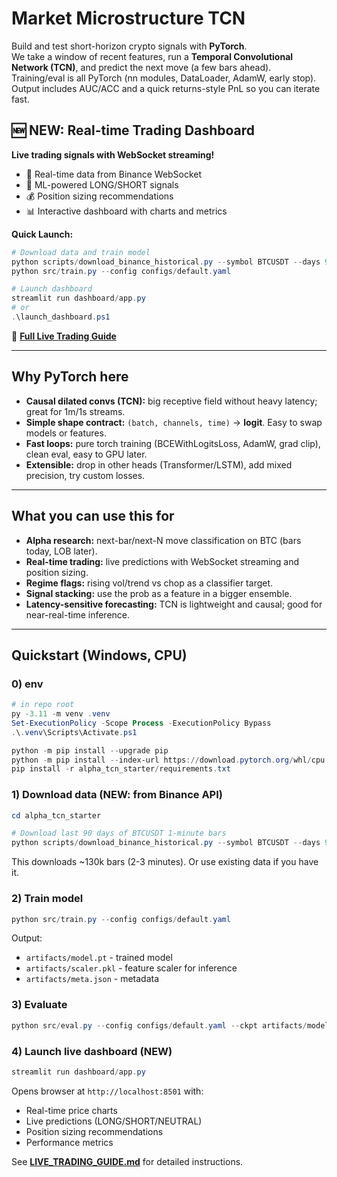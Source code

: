 # Market Microstructure TCN

Build and test short-horizon crypto signals with **PyTorch**.  
We take a window of recent features, run a **Temporal Convolutional Network (TCN)**, and predict the next move (a few bars ahead). Training/eval is all PyTorch (nn modules, DataLoader, AdamW, early stop). Output includes AUC/ACC and a quick returns-style PnL so you can iterate fast.

## 🆕 NEW: Real-time Trading Dashboard

**Live trading signals with WebSocket streaming!**
- 📡 Real-time data from Binance WebSocket
- 🤖 ML-powered LONG/SHORT signals
- 💰 Position sizing recommendations
- 📊 Interactive dashboard with charts and metrics

**Quick Launch:**
```powershell
# Download data and train model
python scripts/download_binance_historical.py --symbol BTCUSDT --days 90 --out data/btcusdt_1m.parquet
python src/train.py --config configs/default.yaml

# Launch dashboard
streamlit run dashboard/app.py
# or
.\launch_dashboard.ps1
```

📖 **[Full Live Trading Guide](LIVE_TRADING_GUIDE.md)**

---

## Why PyTorch here

- **Causal dilated convs (TCN):** big receptive field without heavy latency; great for 1m/1s streams.
- **Simple shape contract:** `(batch, channels, time)` → **logit**. Easy to swap models or features.
- **Fast loops:** pure torch training (BCEWithLogitsLoss, AdamW, grad clip), clean eval, easy to GPU later.
- **Extensible:** drop in other heads (Transformer/LSTM), add mixed precision, try custom losses.

---

## What you can use this for

- **Alpha research:** next-bar/next-N move classification on BTC (bars today, LOB later).
- **Real-time trading:** live predictions with WebSocket streaming and position sizing.
- **Regime flags:** rising vol/trend vs chop as a classifier target.
- **Signal stacking:** use the prob as a feature in a bigger ensemble.
- **Latency-sensitive forecasting:** TCN is lightweight and causal; good for near-real-time inference.

---

## Quickstart (Windows, CPU)

### 0) env

```powershell
# in repo root
py -3.11 -m venv .venv
Set-ExecutionPolicy -Scope Process -ExecutionPolicy Bypass
.\.venv\Scripts\Activate.ps1

python -m pip install --upgrade pip
python -m pip install --index-url https://download.pytorch.org/whl/cpu torch
pip install -r alpha_tcn_starter/requirements.txt
```

### 1) Download data (NEW: from Binance API)

```powershell
cd alpha_tcn_starter

# Download last 90 days of BTCUSDT 1-minute bars
python scripts/download_binance_historical.py --symbol BTCUSDT --days 90 --out data/btcusdt_1m.parquet
```

This downloads ~130k bars (2-3 minutes). Or use existing data if you have it.

### 2) Train model

```powershell
python src/train.py --config configs/default.yaml
```

Output:
- `artifacts/model.pt` - trained model
- `artifacts/scaler.pkl` - feature scaler for inference
- `artifacts/meta.json` - metadata

### 3) Evaluate

```powershell
python src/eval.py --config configs/default.yaml --ckpt artifacts/model.pt
```

### 4) Launch live dashboard (NEW)

```powershell
streamlit run dashboard/app.py
```

Opens browser at `http://localhost:8501` with:
- Real-time price charts
- Live predictions (LONG/SHORT/NEUTRAL)
- Position sizing recommendations
- Performance metrics

See **[LIVE_TRADING_GUIDE.md](LIVE_TRADING_GUIDE.md)** for detailed instructions.

